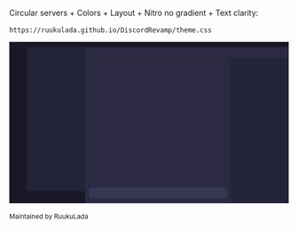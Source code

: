 Circular servers + Colors + Layout + Nitro no gradient + Text clarity:
```
https://ruukulada.github.io/DiscordRevamp/theme.css
```

![Screenshot](/screenshot.png?raw=true "Screenshot")

<sup>Maintained by RuukuLada</sup>
